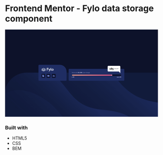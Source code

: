 # Frontend Mentor - Fylo data storage component

![](./final.png)

### Built with

- HTML5
- CSS
- BEM
